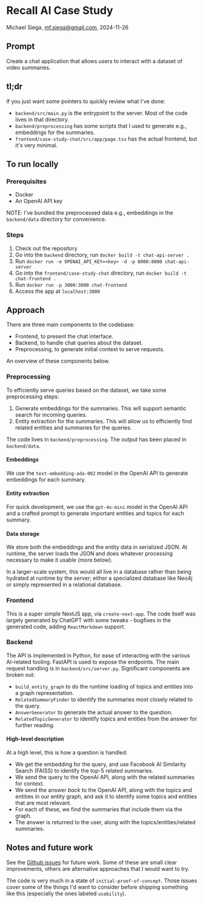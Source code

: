 # Recall AI Case Study

Michael Siega, mf.siega@gmail.com, 2024-11-26

## Prompt

Create a chat application that allows users to interact with a dataset of video summaries.

## tl;dr

If you just want some pointers to quickly review what I've done:

- `backend/src/main.py` is the entrypoint to the server. Most of the code lives in that directory.
- `backend/preprocessing` has some scripts that I used to generate e.g., embeddings for the summaries.
- `frontend/case-study-chat/src/app/page.tsx` has the actual frontend, but it's very minimal.

## To run locally

### Prerequisites

- Docker
- An OpenAI API key

NOTE: I've bundled the preprocessed data e.g., embeddings in the `backend/data` directory for convenience.

### Steps

1. Check out the repository
2. Go into the `backend` directory, run `docker build -t chat-api-server .`
3. Run `docker run -e OPENAI_API_KEY=<key> -d -p 8000:8000 chat-api-server`
4. Go into the `frontend/case-study-chat` directory, run `docker build -t chat-frontend .`
5. Run `docker run -p 3000:3000 chat-frontend`
6. Access the app at `localhost:3000`

## Approach

There are three main components to the codebase:

- Frontend, to present the chat interface.
- Backend, to handle chat queries about the dataset.
- Preprocessing, to generate initial context to serve requests.

An overview of these components below.

### Preprocessing

To efficiently serve queries based on the dataset, we take some preprocessing steps:

1. Generate embeddings for the summaries. This will support semantic search for incoming queries.
2. Entity extraction for the summaries. This will allow us to efficiently find related entities and summaries for the queries.

The code lives in `backend/preprocessing`. The output has been placed in `backend/data`.

#### Embeddings

We use the `text-embedding-ada-002` model in the OpenAI API to generate embeddings for each summary.

#### Entity extraction

For quick development, we use the `gpt-4o-mini` model in the OpenAI API and a crafted prompt to generate important entities and topics for each summary.

#### Data storage

We store both the embeddings and the entity data in serialized JSON. At runtime, the server loads the JSON and does whatever processing necessary to make it usable (more below).

In a larger-scale system, this would all live in a database rather than being hydrated at runtime by the server; either a specialized database like Neo4j or simply represented in a relational database.

### Frontend

This is a super simple NextJS app, via `create-next-app`. The code itself was largely generated by ChatGPT with some tweaks - bugfixes in the generated code, adding `ReactMarkdown` support.

### Backend

The API is implemented in Python, for ease of interacting with the various AI-related tooling. FastAPI is used to expose the endpoints. The main request handling is in `backend/src/server.py`. Significant components are broken out:

- `build_entity_graph` to do the runtime loading of topics and entities into a graph representation.
- `RelatedSummaryFinder` to identify the summaries most closely related to the query.
- `AnswerGenerator` to generate the actual answer to the question.
- `RelatedTopicGenerator` to identify topics and entities from the answer for further reading.

#### High-level description

At a high level, this is how a question is handled:

- We get the embedding for the query, and use Facebook AI Similarity Search (FAISS) to identify the top-5 related summaries.
- We send the query to the OpenAI API, along with the related summaries for context.
- We send the answer _back_ to the OpenAI API, along with the topics and entities in our entity graph, and ask it to identify some topics and entities that are most relevant.
- For each of these, we find the summaries that include them via the graph.
- The answer is returned to the user, along with the topics/entities/related summaries.

## Notes and future work

See the [Github issues](https://github.com/mfsiega/recall-case-study/issues) for future work. Some of these are small clear improvements, others are alternative approaches that I would want to try.

The code is very much in a state of `initial-proof-of-concept`. Those issues cover some of the things I'd want to consider before shipping something like this (especially the ones labeled `usability`).
